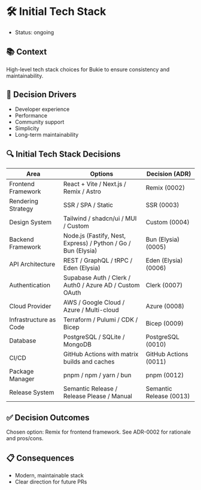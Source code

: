 # 🛠️ Initial Tech Stack
- Status: ongoing 

## 📚 Context
High-level tech stack choices for Bukie to ensure consistency and maintainability.

## 🎯 Decision Drivers
- Developer experience
- Performance
- Community support
- Simplicity
- Long-term maintainability

## 🔍 Initial Tech Stack Decisions

| Area                | Options                                         | Decision (ADR) |
|---------------------|------------------------------------------------|----------------|
| Frontend Framework  | React + Vite / Next.js / Remix / Astro          | Remix (0002)   |
| Rendering Strategy  | SSR / SPA / Static                             | SSR (0003)     |
| Design System       | Tailwind / shadcn/ui / MUI / Custom             | Custom (0004)  |
| Backend Framework   | Node.js (Fastify, Nest, Express) / Python / Go / Bun (Elysia) | Bun (Elysia) (0005) |
| API Architecture    | REST / GraphQL / tRPC / Eden (Elysia)           | Eden (Elysia) (0006) |
| Authentication      | Supabase Auth / Clerk / Auth0 / Azure AD / Custom OAuth | Clerk (0007) |
| Cloud Provider      | AWS / Google Cloud / Azure / Multi-cloud        | Azure (0008)      |
| Infrastructure as Code | Terraform / Pulumi / CDK / Bicep             | Bicep (0009)   |
| Database            | PostgreSQL / SQLite / MongoDB                   | PostgreSQL (0010) |
| CI/CD               | GitHub Actions with matrix builds and caches    | GitHub Actions (0011) |
 | Package Manager     | pnpm / npm / yarn / bun                         | pnpm (0012)    |
 | Release System      | Semantic Release / Release Please / Manual      | Semantic Release (0013) |

## ✅ Decision Outcomes
Chosen option: Remix for frontend framework. See ADR-0002 for rationale and pros/cons.

## 📋 Consequences
- Modern, maintainable stack
- Clear direction for future PRs
